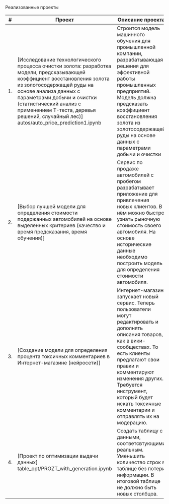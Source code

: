 Реализованные проекты

| #    | Проект                | Описание проекта                                                    | Стек                                                         |
| ---- | ------------------------------------------------------------ | ------------------------------------------------------------ | ------------------------------------------------------------ |
| 1.   | [Исследование технологического процесса очистки золота: разработка модели, предсказывающей коэффициент восстановления золота из золотосодержащей руды на основе анализа данных с параметрами добычи и очистки (статистический анализ с применением T-теста, деревья решений, случайный лес)] autos/auto_price_prediction1.ipynb | Строится модель машинного обучения для промышленной компании, разрабатывающая решения для эффективной работы промышленных предприятий. Модель должна предсказать коэффициент восстановления золота из золотосодержащей руды на основе данных с параметрами добычи и очистки| python, pandas, numpy, scipy, sklearn, matplotlib       |
| 2.   | [Выбор лучшей модели для определения стоимости подержанных автомобилей на основе выделенных критериев (качество и время предсказания, время обучения)] | Сервис по продаже автомобилей с пробегом  разрабатывает приложение для привлечения новых клиентов. В нём можно быстро узнать рыночную стоимость своего автомобиля. На основе исторические данные необходимо построить модель для определения стоимости автомобиля. | python, pandas, numpy, lightgbm, sklearn, CatBoost, matplotlib |
| 3.   | [Создание модели для определения процента токсичных комментариев в Интернет-магазине (нейросети)] | Интернет-магазин запускает новый сервис. Теперь пользователи могут редактировать и дополнять описания товаров, как в вики-сообществах. То есть клиенты предлагают свои правки и комментируют изменения других. Требуется инструмент, который будет искать токсичные комментарии и отправлять их на модерацию.            | python, pandas, pytorch, numpy, nltk, matplotlib, BERT, sklearn|
| 4.   | [Проект по оптимизации выдачи данных] table_opt/PROZT_with_generation.ipynb| Создать таблицу с данными, соответсвтующими реальным. Уменьшить количество строк в таблице без потери информации. В итоговой таблице не должно быть новых столбцов. | python, pandas, numpy, random|

